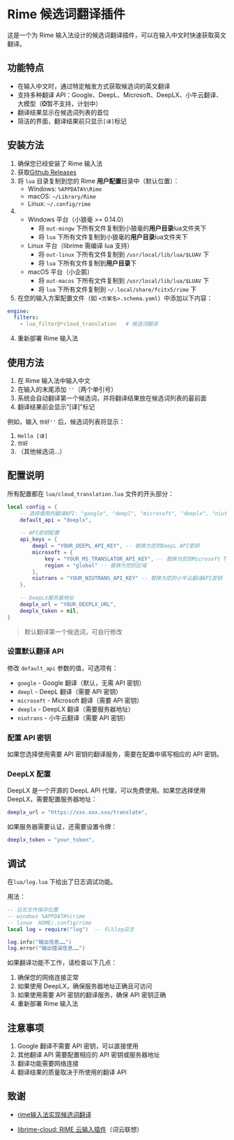 # Rime 候选词翻译插件

这是一个为 Rime 输入法设计的候选词翻译插件，可以在输入中文时快速获取英文翻译。



## 功能特点

- 在输入中文时，通过特定触发方式获取候选词的英文翻译
- 支持多种翻译 API：Google、DeepL、Microsoft、DeepLX、小牛云翻译、大模型（❎暂不支持，计划中）
- 翻译结果显示在候选词列表的首位
- 简洁的界面，翻译结果前只显示`[译]`标记

## 安装方法

1. 确保您已经安装了 Rime 输入法
2. 获取[Github Releases](https://github.com/3q-u/rime-trans/releases)
3. 将 `lua` 目录复制到您的 Rime **用户配置**目录中（默认位置）：
   - Windows: `%APPDATA%\Rime`
   - macOS: `~/Library/Rime`
   - Linux: `~/.config/rime`
4. - Windows 平台（小狼毫 >= 0.14.0）
     - 将 `out-mingw` 下所有文件复制到小狼毫的**用户目录**lua文件夹下
     - 将 `lua` 下所有文件复制到小狼毫的**用户目录**lua文件夹下
   - Linux 平台（librime 需编译 lua 支持）
     - 将 `out-linux` 下所有文件复制到 `/usr/local/lib/lua/$LUAV` 下
     - 将 `lua` 下所有文件复制到**用户目录**下
   - macOS 平台（小企鹅）
     - 将 `out-macos` 下所有文件复制到 `/usr/local/lib/lua/$LUAV` 下
     - 将 `lua` 下所有文件复制到 `~/.local/share/fcitx5/rime` 下
5. 在您的输入方案配置文件（如 `<方案名>.schema.yaml`）中添加以下内容：

```yaml
engine:
  filters:
    - lua_filter@*cloud_translation   # 候选词翻译
```

4. 重新部署 Rime 输入法

## 使用方法

1. 在 Rime 输入法中输入中文
2. 在输入的末尾添加 `''`（两个单引号）
3. 系统会自动翻译第一个候选词，并将翻译结果放在候选词列表的最前面
4. 翻译结果前会显示"[译]"标记

例如，输入 `你好''` 后，候选词列表将显示：
1. `Hello [译]`
2. `你好`
3. （其他候选词...）

## 配置说明

所有配置都在 `lua/cloud_translation.lua` 文件的开头部分：

```lua
local config = {
    -- 选择使用的翻译API: "google", "deepl", "microsoft", "deeplx", "niutrans"
    default_api = "deeplx",
    
    -- API密钥配置
    api_keys = {
        deepl = "YOUR_DEEPL_API_KEY", -- 替换为您的DeepL API密钥
        microsoft = {
            key = "YOUR_MS_TRANSLATOR_API_KEY", -- 替换为您的Microsoft Translator API密钥
            region = "global" -- 替换为您的区域
        },
        niutrans = "YOUR_NIUTRANS_API_KEY" -- 替换为您的小牛云翻译API密钥
    },
    
    -- DeepLX服务器地址
    deeplx_url = "YOUR_DEEPLX_URL",
    deeplx_token = nil,
}
```

> 默认翻译第一个候选词，可自行修改

### 设置默认翻译 API

修改 `default_api` 参数的值，可选项有：
- `google` - Google 翻译（默认，无需 API 密钥）
- `deepl` - DeepL 翻译（需要 API 密钥）
- `microsoft` - Microsoft 翻译（需要 API 密钥）
- `deeplx` - DeepLX 翻译（需要服务器地址）
- `niutrans` - 小牛云翻译（需要 API 密钥）

### 配置 API 密钥

如果您选择使用需要 API 密钥的翻译服务，需要在配置中填写相应的 API 密钥。

### DeepLX 配置

DeepLX 是一个开源的 DeepL API 代理，可以免费使用。如果您选择使用 DeepLX，需要配置服务器地址：

```lua
deeplx_url = "https://xxx.xxx.xxx/translate",
```

如果服务器需要认证，还需要设置令牌：

```lua
deeplx_token = "your_token",
```

## 调试

在`lua/log.lua` 下给出了日志调试功能。

用法：

```lua
-- 日志文件保存位置
-- windows %APPDATA%\rime
-- linux  HOME/.config/rime
local log = require("log")  -- 引入log日志

log.info("输出信息……")
log.error("输出错误信息……")
```

如果翻译功能不工作，请检查以下几点：

1. 确保您的网络连接正常
2. 如果使用 DeepLX，确保服务器地址正确且可访问
3. 如果使用需要 API 密钥的翻译服务，确保 API 密钥正确
4. 重新部署 Rime 输入法

## 注意事项

1. Google 翻译不需要 API 密钥，可以直接使用
2. 其他翻译 API 需要配置相应的 API 密钥或服务器地址
3. 翻译功能需要网络连接
4. 翻译结果的质量取决于所使用的翻译 API

## 致谢

- [rime输入法实现候选词翻译](https://github.com/MrStrangerYang/simonLua)

- [librime-cloud: RIME 云输入插件](https://github.com/hchunhui/librime-cloud)（词云联想）
